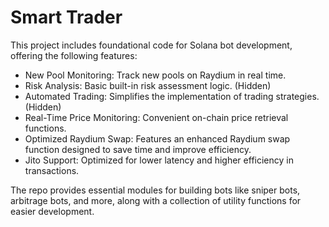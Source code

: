 # Smart Trader

This project includes foundational code for Solana bot development, offering the following features:

- New Pool Monitoring: Track new pools on Raydium in real time.
- Risk Analysis: Basic built-in risk assessment logic. (Hidden)
- Automated Trading: Simplifies the implementation of trading strategies. (Hidden)
- Real-Time Price Monitoring: Convenient on-chain price retrieval functions.
- Optimized Raydium Swap: Features an enhanced Raydium swap function designed to save time and improve efficiency.
- Jito Support: Optimized for lower latency and higher efficiency in transactions.

The repo provides essential modules for building bots like sniper bots, arbitrage bots, and more, along with a collection of utility functions for easier development.

